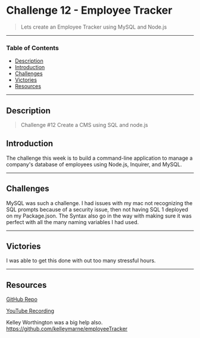 # Challenge 12 - Employee Tracker
> Lets create an Employee Tracker using MySQL and Node.js
---
### Table of Contents
- [Description](#description)
- [Introduction](#introduction)
- [Challenges](#challenges)
- [Victories](#victories)
- [Resources](#resources)

---

## Description

> Challenge #12 Create a CMS using SQL and node.js

## Introduction 
The challenge this week is to build a command-line application to manage a company's database of employees using Node.js, Inquirer, and MySQL.


---

## Challenges

MySQL was such a challenge. I had issues with my mac not recognizing the SQL prompts because of a security issue, then not having SQL 1 deployed on my Package.json. The Syntax also go in the way with making sure it was perfect with all the many naming variables I had used.

---
## Victories

I was able to get this done with out too many stressful hours. 


---


## Resources 

<a href="https://github.com/Jberg21/Employee-Tracker">GitHub Repo</a>

<a href="https://youtu.be/M4ROAcSXfEo">YouTube Recording</a>

Kelley Worthington was a big help also. 
https://github.com/kelleymarne/employeeTracker

